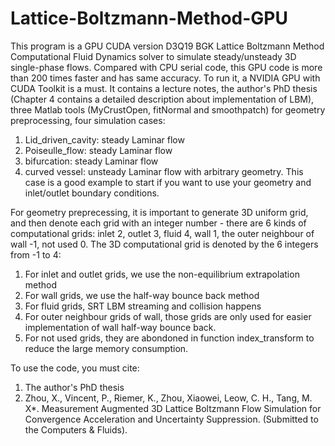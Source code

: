# Lattice-Boltzmann-Method-GPU
This program is a GPU CUDA version D3Q19 BGK Lattice Boltzmann Method Computational Fluid Dynamics solver to simulate steady/unsteady 3D single-phase flows. Compared with CPU serial code, this GPU code is more than 200 times faster and has same accuracy. To run it, a NVIDIA GPU with CUDA Toolkit is a must. It contains a lecture notes, the author's PhD thesis (Chapter 4 contains a detailed description about implementation of LBM), three Matlab tools (MyCrustOpen, fitNormal and smoothpatch) for geometry preprocessing, four simulation cases:

1. Lid_driven_cavity: steady Laminar flow
2. Poiseulle_flow: steady Laminar flow
3. bifurcation: steady Laminar flow
4. curved vessel: unsteady Laminar flow with arbitrary geometry. This case is a good example to start if you want to use your geometry and inlet/outlet boundary conditions.

For geometry preprecessing, it is important to generate 3D uniform grid, and then denote each grid with an integer number - there are 6 kinds of computational grids: inlet 2, outlet 3, fluid 4, wall 1, the outer neighbour of wall -1, not used 0. The 3D computational grid is denoted by the 6 integers from -1 to 4:
1. For inlet and outlet grids, we use the non-equilibrium extrapolation method
2. For wall grids, we use the half-way bounce back method
3. For fluid grids, SRT LBM streaming and collision happens
4. For outer neighbour grids of wall, those grids are only used for easier implementation of wall half-way bounce back.
5. For not used grids, they are abondoned in function index_transform to reduce the large memory consumption.

To use the code, you must cite:
1. The author's PhD thesis
2. Zhou, X., Vincent, P., Riemer, K., Zhou, Xiaowei, Leow, C. H., Tang, M. X*. Measurement Augmented 3D Lattice Boltzmann Flow Simulation for Convergence Acceleration and Uncertainty Suppression. (Submitted to the Computers & Fluids).
